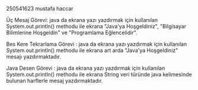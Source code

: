 250541623 mustafa haccar

Üç Mesaj Görevi: java da ekrana yazı yazdırmak için kullanılan System.out.println() methodu ile ekrana "Java'ya Hoşgeldiniz", "Bilgisayar Bilimlerine Hoşgeldin" ve "Programlama Eğlencelidir".

Bes Kere Tekrarlama Görevi : java da ekrana yazı yazdırmak için kullanılan System.out.println() methodu ile ekrana art arda "Java'ya Hoşgeldiniz" mesajı yazdırmaktadır.

Java Desen Görevi : java da ekrana yazı yazdırmak için kullanılan System.out.println() methodu ile ekrana String veri türünde java kelimesinde bulunan harflerle mesaj yazdırmaktadır.
